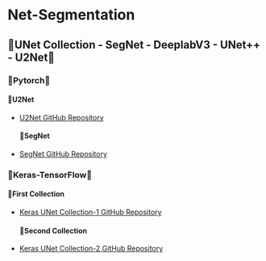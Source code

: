 # Net-Segmentation

## 🔵UNet Collection - SegNet - DeeplabV3 - UNet++ - U2Net🔵

### 🔸Pytorch🔸
  #### 🔸U2Net
- [U2Net GitHub Repository](https://github.com/xuebinqin/U-2-Net/tree/master)

  #### 🔸SegNet
- [SegNet GitHub Repository](https://github.com/delta-onera/segnet_pytorch)

### 🔹Keras-TensorFlow🔹
  #### 🔹First Collection
- [Keras UNet Collection-1 GitHub Repository](https://github.com/yingkaisha/keras-unet-collection/tree/main)

  #### 🔹Second Collection
- [Keras UNet Collection-2 GitHub Repository](https://github.com/divamgupta/image-segmentation-keras/tree/master)
